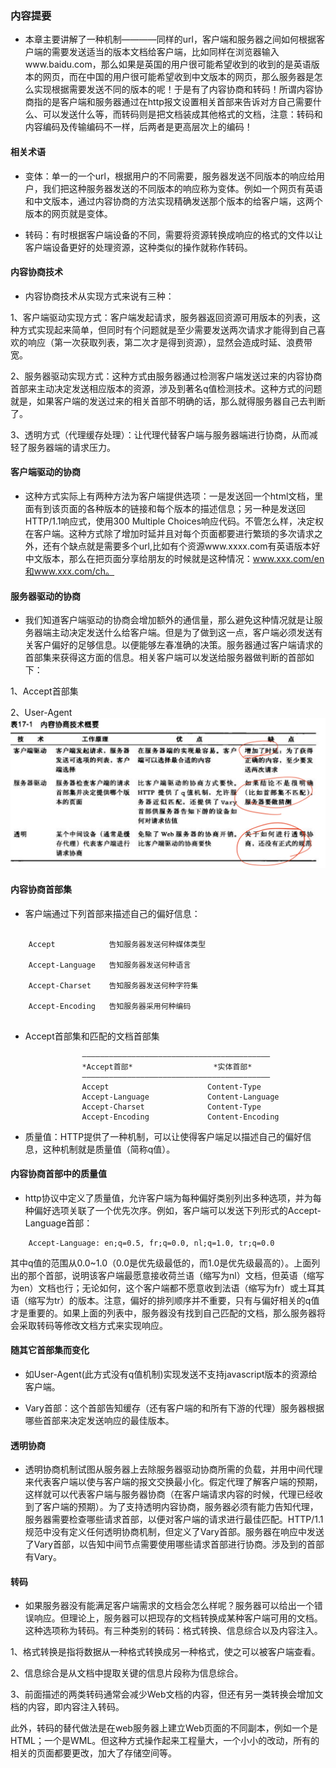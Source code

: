 ### 内容提要

* 本章主要讲解了一种机制————同样的url，客户端和服务器之间如何根据客户端的需要发送适当的版本文档给客户端，比如同样在浏览器输入www.baidu.com，那么如果是英国的用户很可能希望收到的收到的是英语版本的网页，而在中国的用户很可能希望收到中文版本的网页，那么服务器是怎么实现根据需要发送不同的版本的呢！于是有了内容协商和转码！所谓内容协商指的是客户端和服务器通过在http报文设置相关首部来告诉对方自己需要什么、可以发送什么等，而转码则是把文档装成其他格式的文档，注意：转码和内容编码及传输编码不一样，后两者是更高层次上的编码！



#### 相关术语

* 变体：单一的一个url，根据用户的不同需要，服务器发送不同版本的响应给用户，我们把这种服务器发送的不同版本的响应称为变体。例如一个网页有英语和中文版本，通过内容协商的方法实现精确发送那个版本的给客户端，这两个版本的网页就是变体。

* 转码：有时根据客户端设备的不同，需要将资源转换成响应的格式的文件以让客户端设备更好的处理资源，这种类似的操作就称作转码。


#### 内容协商技术

* 内容协商技术从实现方式来说有三种：

1、客户端驱动实现方式：客户端发起请求，服务器返回资源可用版本的列表，这种方式实现起来简单，但同时有个问题就是至少需要发送两次请求才能得到自己喜欢的响应（第一次获取列表，第二次才是得到资源），显然会造成时延、浪费带宽。

2、服务器驱动实现方式：这种方式由服务器通过检测客户端发送过来的内容协商首部来主动决定发送相应版本的资源，涉及到著名q值检测技术。这种方式的问题就是，如果客户端的发送过来的相关首部不明确的话，那么就得服务器自己去判断了。

3、透明方式（代理缓存处理）：让代理代替客户端与服务器端进行协商，从而减轻了服务器端的请求压力。

#### 客户端驱动的协商

* 这种方式实际上有两种方法为客户端提供选项：一是发送回一个html文档，里面有到该页面的各种版本的链接和每个版本的描述信息；另一种是发送回HTTP/1.1响应式，使用300 Multiple Choices响应代码。不管怎么样，决定权在客户端。这种方式除了增加时延并且对每个页面都要进行繁琐的多次请求之外，还有个缺点就是需要多个url,比如有个资源www.xxxx.com有英语版本好中文版本，那么在把页面分享给朋友的时候就是这种情况：www.xxx.com/en和www.xxx.com/ch。

#### 服务器驱动的协商

* 我们知道客户端驱动的协商会增加额外的通信量，那么避免这种情况就是让服务器端主动决定发送什么给客户端。但是为了做到这一点，客户端必须发送有关客户偏好的足够信息。以便能够左春准确的决策。服务器通过客户端请求的首部集来获得这方面的信息。相关客户端可以发送给服务器做判断的首部如下：

1、Accept首部集

2、User-Agent
![image](https://github.com/Anaethesia/http/blob/master/%E7%AC%AC%E5%8D%81%E4%B8%83%E7%AB%A0%20%E5%86%85%E5%AE%B9%E5%8D%8F%E5%95%86%E4%B8%8E%E8%BD%AC%E7%A0%81/IMG_1801.jpg)

#### 内容协商首部集

* 客户端通过下列首部来描述自己的偏好信息：

``` code
	
	Accept            告知服务器发送何种媒体类型

	Accept-Language   告知服务器发送何种语言

	Accept-Charset    告知服务器发送何种字符集

	Accept-Encoding   告知服务器采用何种编码


```

* Accept首部集和匹配的文档首部集

```
				——————————————————————————————————————————
				*Accept首部*  				*实体首部* 
				——————————————————————————————————————————
				Accept  					Content-Type 
				Accept-Language 			Content-Language 
				Accept-Charset  			Content-Type 
				Accept-Encoding  			Content-Encoding 

```  

* 质量值：HTTP提供了一种机制，可以让使得客户端足以描述自己的偏好信息，这种机制就是质量值（简称q值）。

#### 内容协商首部中的质量值

* http协议中定义了质量值，允许客户端为每种偏好类别列出多种选项，并为每种偏好选项关联了一个优先次序。例如，客户端可以发送下列形式的Accept-Language首部：

```
	Accept-Language: en;q=0.5, fr;q=0.0, nl;q=1.0, tr;q=0.0

```
其中q值的范围从0.0~1.0（0.0是优先级最低的，而1.0是优先级最高的）。上面列出的那个首部，说明该客户端最愿意接收荷兰语（缩写为nl）文档，但英语（缩写为en）文档也行；无论如何，这个客户端都不愿意收到法语（缩写为fr）或土耳其语（缩写为tr）的版本。注意，偏好的排列顺序并不重要，只有与偏好相关的q值才是重要的。如果上面的列表中，服务器没有找到自己匹配的文档，那么服务器将会采取转码等修改文档方式来实现响应。

#### 随其它首部集而变化

* 如User-Agent(此方式没有q值机制)实现发送不支持javascript版本的资源给客户端。

* Vary首部：这个首部告知缓存（还有客户端的和所有下游的代理）服务器根据哪些首部来决定发送响应的最佳版本。

#### 透明协商

* 透明协商机制试图从服务器上去除服务器驱动协商所需的负载，并用中间代理来代表客户端以使与客户端的报文交换最小化。假定代理了解客户端的预期，这样就可以代表客户端与服务器协商（在客户端请求内容的时候，代理已经收到了客户端的预期）。为了支持透明内容协商，服务器必须有能力告知代理，服务器需要检查哪些请求首部，以便对客户端的请求进行最佳匹配。HTTP/1.1规范中没有定义任何透明协商机制，但定义了Vary首部。服务器在响应中发送了Vary首部，以告知中间节点需要使用哪些请求首部进行协商。涉及到的首部有Vary。

#### 转码

* 如果服务器没有能满足客户端需求的文档会怎么样呢？服务器可以给出一个错误响应。但理论上，服务器可以把现存的文档转换成某种客户端可用的文档。这种选项称为转码。有三种类别的转码：格式转换、信息综合以及内容注入。

1、格式转换是指将数据从一种格式转换成另一种格式，使之可以被客户端查看。

2、信息综合是从文档中提取关键的信息片段称为信息综合。

3、前面描述的两类转码通常会减少Web文档的内容，但还有另一类转换会增加文档的内容，即内容注入转码。

此外，转码的替代做法是在web服务器上建立Web页面的不同副本，例如一个是HTML；一个是WML。但这种方式操作起来工程量大，一个小小的改动，所有的相关的页面都要更改，加大了存储空间等。


